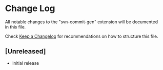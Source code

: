 # Change Log

All notable changes to the "svn-commit-gen" extension will be documented in this file.

Check [Keep a Changelog](http://keepachangelog.com/) for recommendations on how to structure this file.

## [Unreleased]

- Initial release